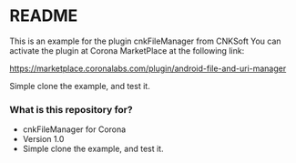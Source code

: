 # README #

This is an example for the plugin cnkFileManager from CNKSoft
You can activate the plugin at Corona MarketPlace at the following link:


https://marketplace.coronalabs.com/plugin/android-file-and-uri-manager

Simple clone the example, and test it.



### What is this repository for? ###

* cnkFileManager for Corona
* Version 1.0
* Simple clone the example, and test it.





